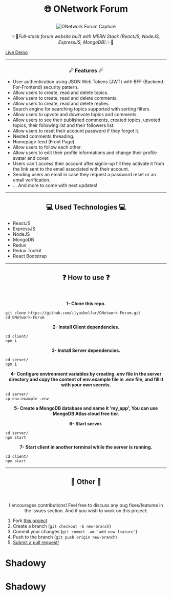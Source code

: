 # <p align="center">🌐 ONetwork Forum</p>

<p align="center"><img src="https://github.com/ilyasbelfar/ONetwork-Forum/blob/main/images/Capture_Forum.PNG" alt="ONetwork Forum Capture" style="max-width: 100% !important"></p>
<p align="center">✨🚀<em>Full-stack forum website built with MERN Stack (ReactJS, NodeJS, ExpressJS, MongoDB).</em>✨🚀</p>

[Live Demo](https://onetwork.ilyasbelfar.me)

---

### <p align="center">☄ Features ☄</p>

- User authentication using JSON Web Tokens (JWT) with BFF (Backend-For-Frontend) security pattern.
- Allow users to create, read and delete topics.
- Allow users to create, read and delete comments.
- Allow users to create, read and delete replies.
- Search engine for searching topics supported with sorting filters.
- Allow users to upvote and downvote topics and comments.
- Allow users to see their published comments, created topics, upvoted topics, their following list and their followers list.
- Allow users to reset their account password if they forgot it.
- Nested comments threading.
- Homepage feed (Front Page).
- Allow users to follow each other.
- Allow users to edit their profile informations and change their profile avatar and cover.
- Users can't access their account after signin-up till they activate it from the link sent to the email associated with their account.
- Sending users an email in case they request a password reset or an email verification.
- ... And more to come with next updates!
  <br>

---

## <p align="center">💻 Used Technologies 💻</p>

- ReactJS
- ExpressJS
- NodeJS
- MongoDB
- Redux
- Redux Toolkit
- React Bootstrap

---

## <p align="center">❓ How to use ❓</p>

<br>
<p align="center"><strong>1- Clone this repo.</strong></p>

```
git clone https://github.com/ilyasbelfar/ONetwork-Forum.git
cd ONetwork-Forum
```

<p align="center"><strong>2- Install Client dependencies.</strong></p>

```
cd client/
npm i
```

<p align="center"><strong>3- Install Server dependencies.</strong></p>

```
cd server/
npm i
```

<p align="center"><strong>4- Configure environment variables by creating .env file in the server directory and copy the content of env.example file in .env file, and fill it with your own secrets.</strong></p>

```
cd server/
cp env.example .env
```

<p align="center"><strong>5- Create a MongoDB database and name it 'my_app', You can use MongoDB Atlas cloud free tier.</strong></p>

<p align="center"><strong>6- Start server.</strong></p>

```
cd server/
npm start
```

<p align="center"><strong>7- Start client in another terminal while the server is running.</strong></p>

```
cd client/
npm start
```

---

## <p align="center">📌 Other 📌</p>

<br>
<p align="center">I encourages contributions! Feel free to discuss any bug fixes/features in the issues section. And if you wish to work on this project:</p>

1. Fork [this project](https://github.com/ilyasbelfar/ONetwork-Forum)
2. Create a branch (`git checkout -b new-branch`)
3. Commit your changes (`git commit -am 'add new feature'`)
4. Push to the branch (`git push origin new-branch`)
5. [Submit a pull request!](https://github.com/ilyasbelfar/ONetwork-Forum/pull/new/master)
# Shadowy
# Shadowy
